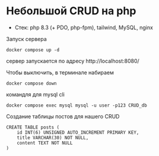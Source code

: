 # Небольшой CRUD на php

- Стек: php 8.3 (+ PDO, php-fpm), tailwind, MySQL, nginx

Запуск сервера

```
docker compose up -d
```

сервер запускается по адресу http://localhost:8080/ 

Чтобы выключить, в терминале набираем

```
docker compose down
```

командля для mysql cli

```
docker compose exec mysql mysql -u user -p123 CRUD_db
```

Создание таблицы постов для нашего CRUD

```
CREATE TABLE posts (
    id INT(6) UNSIGNED AUTO_INCREMENT PRIMARY KEY,
    title VARCHAR(30) NOT NULL,
    content TEXT NOT NULL
)
```
